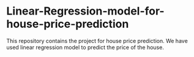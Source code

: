 # Linear-Regression-model-for-house-price-prediction
This repository contains the project for house price prediction. We have used linear regression model to predict the price of the house.
